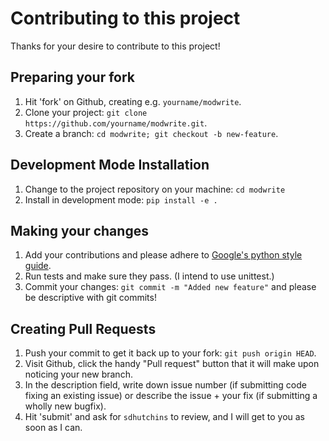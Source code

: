 # Contributing to this project

Thanks for your desire to contribute to this project!

## Preparing your fork

1. Hit 'fork' on Github, creating e.g. `yourname/modwrite`.
2. Clone your project: `git clone https://github.com/yourname/modwrite.git`.
3. Create a branch: `cd modwrite; git checkout -b new-feature`.

## Development Mode Installation

1. Change to the project repository on your machine: `cd modwrite`
2. Install in development mode: `pip install -e .`

## Making your changes

1. Add your contributions and please adhere to [Google's python style guide](https://github.com/google/styleguide/blob/gh-pages/pyguide.md).
2. Run tests and make sure they pass. (I intend to use unittest.)
3. Commit your changes: `git commit -m "Added new feature"` and please be descriptive with git commits!

## Creating Pull Requests

1. Push your commit to get it back up to your fork: `git push origin HEAD`.
2. Visit Github, click the handy "Pull request" button that it will make upon noticing your new branch.
3. In the description field, write down issue number (if submitting code fixing an existing issue) or describe the issue + your fix (if submitting a wholly new bugfix).
4. Hit 'submit' and ask for `sdhutchins` to review, and I will get to you as soon as I can.